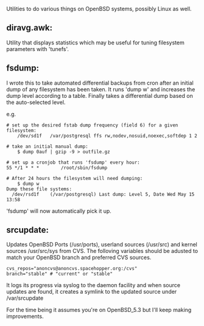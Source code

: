 Utilities to do various things on OpenBSD systems, possibly Linux as well.

diravg.awk:
--------------
Utility that displays statistics which may be useful for tuning filesystem
parameters with 'tunefs'.

fsdump:
------
I wrote this to take automated differential backups from cron after an initial
dump of any filesystem has been taken. It runs 'dump w' and increases the dump
level according to a table. Finally takes a differential dump based on the
auto-selected level.

e.g.

    # set up the desired fstab dump frequency (field 6) for a given filesystem:
        /dev/sd1f   /var/postgresql ffs rw,nodev,nosuid,noexec,softdep 1 2

    # take an initial manual dump:
        $ dump 0auf | gzip -9 > outfile.gz

    # set up a cronjob that runs 'fsdump' every hour:
    55 */1 * * *        /root/sbin/fsdump

    # After 24 hours the filesystem will need dumping:
        $ dump w
    Dump these file systems:
      /dev/rsd1f    (/var/postgresql) Last dump: Level 5, Date Wed May 15 13:58

'fsdump' will now automatically pick it up.

srcupdate:
---------
Updates OpenBSD Ports (/usr/ports), userland sources (/usr/src) and kernel
sources /usr/src/sys from CVS. The folloving variables should be adusted to
match your OpenBSD branch and preferred CVS sources.

    cvs_repos="anoncvs@anoncvs.spacehopper.org:/cvs"
    branch="stable" # "current" or "stable"

It logs its progress via syslog to the daemon facility and when source updates
are found, it creates a symlink to the updated source under /var/srcupdate

For the time being it assumes you're on OpenBSD_5.3 but I'll keep making
improvements.

